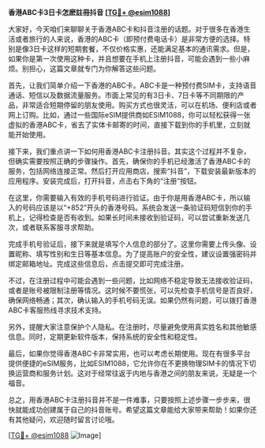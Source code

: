 **香港ABC卡3日卡怎麽註冊抖音 [[TG💪+ @esim1088](https://t.me/s/esim1088)]**

大家好，今天咱们来聊聊关于香港ABC卡和抖音注册的话题。对于很多在香港生活或者旅行的人来说，香港的ABC卡（即预付费电话卡）是非常方便的选择。特别是像3日卡这样的短期套餐，不仅价格实惠，还能满足基本的通讯需求。但是，如果你是第一次使用这种卡，并且想要在手机上注册抖音，可能会遇到一些小麻烦。别担心，这篇文章就专门为你解答这些问题。

首先，让我们简单介绍一下香港的ABC卡。ABC卡是一种预付费SIM卡，支持语音通话、短信以及数据流量服务。市面上常见的有3日卡、7日卡等不同期限的产品，非常适合短期停留的朋友使用。购买方式也很灵活，可以在机场、便利店或者网上订购。比如，通过一些国际eSIM提供商如ESIM1088，你可以轻松获得一张虚拟的香港ABC卡，省去了实体卡邮寄的时间，直接下载到你的手机里，立刻就能开始使用。

接下来，我们重点讲一下如何用香港ABC卡注册抖音。其实这个过程并不复杂，但确实需要按照正确的步骤操作。首先，确保你的手机已经激活了香港ABC卡的服务，包括网络连接正常。然后打开应用商店，搜索“抖音”，下载安装最新版本的应用程序。安装完成后，打开抖音，点击右下角的“注册”按钮。

在这里，你需要输入有效的手机号码进行验证。由于你是用香港ABC卡，所以输入的号码应该是以“+852”开头的香港号码。系统会发送一条验证码短信到你的手机上，记得检查是否有收到。如果长时间未接收到验证码，可以尝试重新发送几次，或者联系客服寻求帮助。

完成手机号验证后，接下来就是填写个人信息的部分了。这里你需要上传头像、设置昵称、填写性别和生日等基本信息。为了提高账户的安全性，建议设置强密码并绑定邮箱地址。完成这些信息后，点击提交即可完成注册。

不过，在注册过程中可能会遇到一些问题，比如网络不稳定导致无法接收验证码，或者是账号被限制注册等情况。这时候不要慌张，可以先检查手机信号是否良好，确保网络畅通；其次，确认输入的手机号码无误。如果仍然有问题，可以拨打香港ABC卡客服热线寻求技术支持。

另外，提醒大家注意保护个人隐私。在注册时，尽量避免使用真实姓名和其他敏感信息。同时，定期更新软件版本，保持系统的安全性和稳定性。

最后，如果你觉得香港ABC卡非常实用，也可以考虑长期使用。现在有很多平台提供便捷的eSIM服务，比如ESIM1088，它允许你在不更换物理SIM卡的情况下切换运营商和服务计划。这对于经常往返于内地与香港之间的朋友来说，无疑是一个福音。

总之，用香港ABC卡注册抖音并不是一件难事，只要按照上述步骤一步步来，很快就能成功创建属于自己的抖音账号。希望这篇文章能给大家带来帮助！如果你还有其他疑问，欢迎随时留言讨论哦。

[[TG💪+ @esim1088](https://t.me/s/esim1088) ![Image](https://i.postimg.cc/4NQfJmqS/Snipaste-2025-05-13-00-14-12.png)]